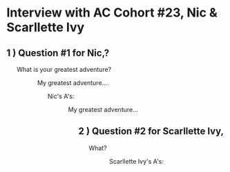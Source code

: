 # Interview with AC Cohort #23, Nic & Scarllette Ivy

## 1 ) Question #1 for Nic,?<br>

<ol>What is your greatest adventure?<ol/> <ol>My greatest adventure....
<ol>Nic's A's:<ol/>
<ol>My greatest adventure...<ol/>

## 2 ) Question #2 for Scarllette Ivy,<br>

<ol>What?<ol/>
<ol>Scarllette Ivy's A's:<ol/>
<ol> <ol/>



